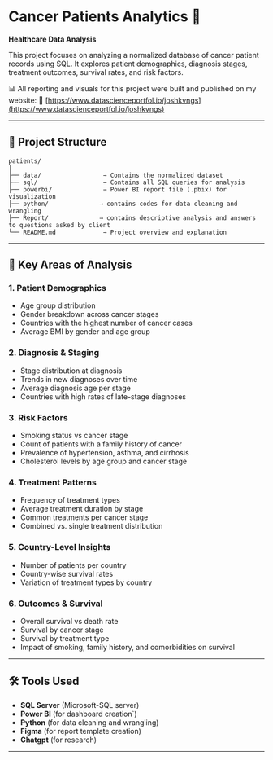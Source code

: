 # Cancer Patients Analytics 🧬

**Healthcare Data Analysis**

This project focuses on analyzing a normalized database of cancer patient records using SQL. It explores patient demographics, diagnosis stages, treatment outcomes, survival rates, and risk factors.

📊 All reporting and visuals for this project were built and published on my website:
🔗 [https://www.datascienceportfol.io/joshkvngs](https://www.datascienceportfol.io/joshkvngs)

---

## 📁 Project Structure

```
patients/
│
├── data/                 → Contains the normalized dataset
├── sql/                  → Contains all SQL queries for analysis
├── powerbi/              → Power BI report file (.pbix) for visualization
├── python/              → contains codes for data cleaning and wrangling
├── Report/              → contains descriptive analysis and answers to questions asked by client
└── README.md             → Project overview and explanation
```

---

## 📌 Key Areas of Analysis

### 1. Patient Demographics

* Age group distribution
* Gender breakdown across cancer stages
* Countries with the highest number of cancer cases
* Average BMI by gender and age group

### 2. Diagnosis & Staging

* Stage distribution at diagnosis
* Trends in new diagnoses over time
* Average diagnosis age per stage
* Countries with high rates of late-stage diagnoses

### 3. Risk Factors

* Smoking status vs cancer stage
* Count of patients with a family history of cancer
* Prevalence of hypertension, asthma, and cirrhosis
* Cholesterol levels by age group and cancer stage

### 4. Treatment Patterns

* Frequency of treatment types
* Average treatment duration by stage
* Common treatments per cancer stage
* Combined vs. single treatment distribution

### 5. Country-Level Insights

* Number of patients per country
* Country-wise survival rates
* Variation of treatment types by country

### 6. Outcomes & Survival

* Overall survival vs death rate
* Survival by cancer stage
* Survival by treatment type
* Impact of smoking, family history, and comorbidities on survival

---

## 🛠️ Tools Used

* **SQL Server** (Microsoft-SQL server)
* **Power BI** (for dashboard creation`)
* **Python** (for data cleaning and wrangling)
* **Figma** (for report template creation)
* **Chatgpt** (for research)

---

